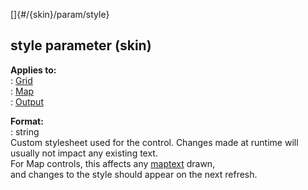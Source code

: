 []{#/{skin}/param/style}    
## style parameter (skin)    
**Applies to:**    
:   [Grid](/ref/%7Bskin%7D/control/grid/grid.md)    
:   [Map](/ref/%7Bskin%7D/control/map/map.md)    
:   [Output](/ref/%7Bskin%7D/control/output/output.md)    
<!-- -->    
**Format:**    
:   string    
Custom stylesheet used for the control. Changes made at runtime will    
usually not impact any existing text.    
For Map controls, this affects any [maptext](/ref/atom/var/maptext/maptext.md) drawn,    
and changes to the style should appear on the next refresh.  